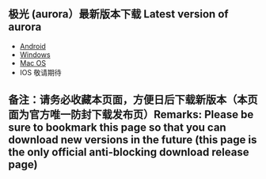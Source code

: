 
## 极光 (aurora）最新版本下载 Latest version of aurora
- <a href="https://github.com/getaurora/download/releases/download/v2.8.0/aurora-v2.8.0S-release-1.apk"> Android </a>
- <a href="https://github.com/getaurora/download/releases/download/v2.8.1/aurora-v2.8.1S-release-1.exe"> Windows </a>
- <a href="https://github.com/getaurora/download/releases/download/v2.7.10/v2710-1_Aurora_darwin_amd64_install.pkg"> Mac OS </a>
- IOS 敬请期待 

## 备注：请务必收藏本页面，方便日后下载新版本（本页面为官方唯一防封下载发布页）Remarks: Please be sure to bookmark this page so that you can download new versions in the future (this page is the only official anti-blocking download release page)
